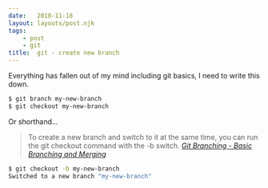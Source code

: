 ```yaml
---
date:   2018-11-18
layout: layouts/post.njk
tags:
    - post
    - git
title:  git - create new branch
---
```


Everything has fallen out of my mind including git basics, I need to write this down.

```bash
$ git branch my-new-branch
$ git checkout my-new-branch
```

Or shorthand...

> To create a new branch and switch to it at the same time, you can run the git checkout command with the -b switch.
<cite>[Git Branching - Basic Branching and Merging](https://git-scm.com/book/en/v2/Git-Branching-Basic-Branching-and-Merging)</cite>

```bash
$ git checkout -b my-new-branch
Switched to a new branch "my-new-branch"
```
